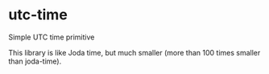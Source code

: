 utc-time
========

Simple UTC time primitive

This library is like Joda time, but much smaller (more than 100 times smaller than joda-time).

